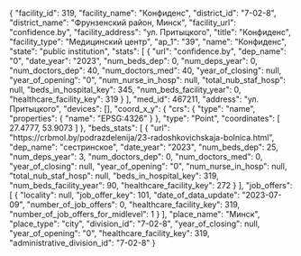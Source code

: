 {
    "facility_id": 319,
    "facility_name": "Конфиденс",
    "district_id": "7-02-8",
    "district_name": "Фрунзенский район, Минск",
    "facility_url": "confidence.by",
    "facility_address": "ул. Притыцкого",
    "title": "Конфиденс",
    "facility_type": "Медицинский центр",
    "ap_1": "39",
    "name": "Конфиденс",
    "state": "public institution",
    "stats": [
        {
            "url": "confidence.by",
            "dep_name": "0",
            "date_year": "2023",
            "num_beds_dep": 0,
            "num_deps_year": 0,
            "num_doctors_dep": 40,
            "num_doctors_med": 40,
            "year_of_closing": null,
            "year_of_opening": "0",
            "num_nurse_in_hosp": null,
            "total_nub_staf_hosp": null,
            "beds_in_hospital_key": 345,
            "num_beds_facility_year": 0,
            "healthcare_facility_key": 319
        }
    ],
    "med_id": 467211,
    "address": "ул. Притыцкого",
    "devices": [],
    "coord_x_y": {
        "crs": {
            "type": "name",
            "properties": {
                "name": "EPSG:4326"
            }
        },
        "type": "Point",
        "coordinates": [
            27.4777,
            53.9073
        ]
    },
    "beds_stats": [
        {
            "url": "https:\/\/crbmol.by\/podrazdelenija\/23-radoshkovichskaja-bolnica.html",
            "dep_name": "сестринское",
            "date_year": "2023",
            "num_beds_dep": 25,
            "num_deps_year": 3,
            "num_doctors_dep": 0,
            "num_doctors_med": 0,
            "year_of_closing": null,
            "year_of_opening": "0",
            "num_nurse_in_hosp": null,
            "total_nub_staf_hosp": null,
            "beds_in_hospital_key": 319,
            "num_beds_facility_year": 90,
            "healthcare_facility_key": 272
        }
    ],
    "job_offers": [
        {
            "locality": null,
            "job_offer_key": 101,
            "date_of_data_update": "2023-07-09",
            "number_of_job_offers": 0,
            "healthcare_facility_key": 319,
            "number_of_job_offers_for_midlevel": 1
        }
    ],
    "place_name": "Минск",
    "place_type": "city",
    "division_id": "7-02-8",
    "year_of_closing": null,
    "year_of_opening": "0",
    "healthcare_facility_key": 319,
    "administrative_division_id": "7-02-8"
}